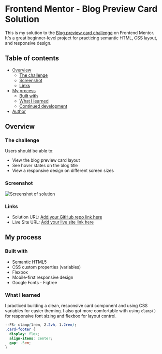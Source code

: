 # Frontend Mentor - Blog Preview Card Solution

This is my solution to the [Blog preview card challenge](https://www.frontendmentor.io/challenges/blog-preview-card-ckPaj01IcS) on Frontend Mentor. It's a great beginner-level project for practicing semantic HTML, CSS layout, and responsive design.

## Table of contents

- [Overview](#overview)
  - [The challenge](#the-challenge)
  - [Screenshot](#screenshot)
  - [Links](#links)
- [My process](#my-process)
  - [Built with](#built-with)
  - [What I learned](#what-i-learned)
  - [Continued development](#continued-development)
- [Author](#author)

## Overview

### The challenge

Users should be able to:

- View the blog preview card layout
- See hover states on the blog title
- View a responsive design on different screen sizes

### Screenshot

![Screenshot of solution](./screenshot.jpg)

### Links

- Solution URL: [Add your GitHub repo link here](https://github.com/yourusername/blog-preview-card)
- Live Site URL: [Add your live site link here](https://yourusername.github.io/blog-preview-card)

## My process

### Built with

- Semantic HTML5
- CSS custom properties (variables)
- Flexbox
- Mobile-first responsive design
- Google Fonts - Figtree

### What I learned

I practiced building a clean, responsive card component and using CSS variables for easier theming. I also got more comfortable with using `clamp()` for responsive font sizing and flexbox for layout control.

```css
--FS: clamp(1rem, 2.2vh, 1.2rem);
.card-footer {
  display: flex;
  align-items: center;
  gap: .5em;
}
